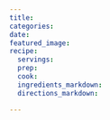 ```yaml
---
title: 
categories: 
date: 
featured_image: 
recipe:
  servings: 
  prep: 
  cook: 
  ingredients_markdown: 
  directions_markdown: 

---
```

